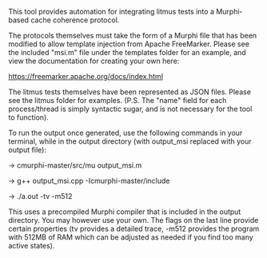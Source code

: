 This tool provides automation for integrating litmus tests into a Murphi-based cache coherence protocol.

The protocols themselves must take the form of a Murphi file that has been modified to allow template injection from Apache FreeMarker. Please see the included
"msi.m" file under the templates folder for an example, and view the documentation for creating your own here:

https://freemarker.apache.org/docs/index.html

The litmus tests themselves have been represented as JSON files. Please see the litmus folder for examples. (P.S. The "name" field for each process/thread
is simply syntactic sugar, and is not necessary for the tool to function).

To run the output once generated, use the following commands in your terminal, while in the output directory (with output_msi replaced with your output file):

-> cmurphi-master/src/mu output_msi.m         

-> g++ output_msi.cpp -Icmurphi-master/include

-> ./a.out -tv -m512

This uses a precompiled Murphi compiler that is included in the output directory. You may however use your own. The flags on the last line provide certain
properties (tv provides a detailed trace, -m512 provides the program with 512MB of RAM which can be adjusted as needed if you find too many active states).
